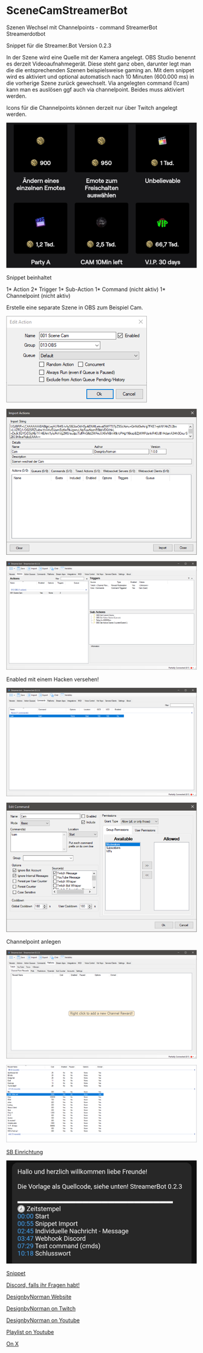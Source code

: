 # SceneCamStreamerBot
Szenen Wechsel mit Channelpoints - command StreamerBot Streamerdotbot

Snippet für die Streamer.Bot Version 0.2.3 

In der Szene wird eine Quelle mit der Kamera angelegt. 
OBS Studio benennt es derzeit Videoaufnahmegerät. Diese steht ganz oben, darunter legt man die die entsprechenden Szenen beispielsweise gaming an. Mit dem snippet wird es aktiviert und optional automatisch nach 10 Minuten (600.000 ms) in die vorherige Szene zurück gewechselt. Via angelegten command (!cam) kann man es auslösen ggf auch via channelpoint. Beides muss aktiviert werden. 

Icons für die Channelpoints können derzeit nur über Twitch angelegt werden. 

![channelpoints](https://github.com/Designbynorman/SceneCamStreamerBot/blob/main/CamChannelpoints.jpg)

Snippet beinhaltet 

1* Action 
2* Trigger 
1* Sub-Action 
1* Command (nicht aktiv) 
1* Channelpoint (nicht aktiv) 

Erstelle eine separate Szene in OBS zum Beispiel Cam. 

![SB screenshot1](https://github.com/Designbynorman/SceneCamStreamerBot/blob/main/cam1.png)

![Import](https://github.com/Designbynorman/SceneCamStreamerBot/blob/main/cam2.png)

![action](https://github.com/Designbynorman/SceneCamStreamerBot/blob/main/Action.png)

Enabled mit einem Hacken versehen!

![cmd](https://github.com/Designbynorman/SceneCamStreamerBot/blob/main/cmd.png)

![cmd](https://github.com/Designbynorman/SceneCamStreamerBot/blob/main/cmd1.png)

Channelpoint anlegen 

![chp](https://github.com/Designbynorman/SceneCamStreamerBot/blob/main/chp.png)

![chp](https://github.com/Designbynorman/SceneCamStreamerBot/blob/main/chp1.png)

[SB Einrichtung](https://www.designbynorman.com/streamer-bot-einrichten/)

![Zeitstempel](
https://github.com/Designbynorman/SceneCamStreamerBot/blob/main/Zeitstempel.jpg) 

[Snippet](https://github.com/Designbynorman/Twitch-Channelpoint-Streamerbot-Video-Sound-Message/blob/main/snippet%20channelpoint)

[Discord, falls ihr Fragen habt!](https://discord.gg/Gdt94HaFbM)

[DesignbyNorman Website](https://www.designbynorman.com/)

[DesignbyNorman on Twitch](https://www.twitch.tv/designbynorman)

[DesignbyNorman on Youtube](https://www.youtube.com/@DesignbyNorman)

[Playlist on Youtube](https://www.youtube.com/playlist?list=PLrgOpxS02b-PncLHRg-5W7kJ3o4TT6DhM)

[On X](https://x.com/Designbynorman)
